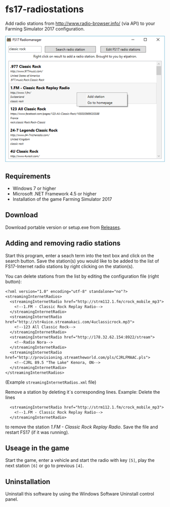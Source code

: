 # fs17-radiostations

Add radio stations from http://www.radio-browser.info/ (via API) to your Farming Simulator 2017 configuration.

![Screenshot](/screenshot/FS17_Radiomanager.png)

## Requirements
  - Windows 7 or higher
  - Microsoft .NET Framework 4.5 or higher
  - Installation of the game Farming Simulator 2017

## Download
Download portable version or setup.exe from [Releases](/releases).

## Adding and removing radio stations
Start this program, enter a seach term into the text box and click on the search button. Save the station(s) you would like to be added to 
the list of FS17-Internet radio stations by right clicking on the station(s).

You can delete stations from the list by editing the configuration file (right button):

```
<?xml version="1.0" encoding="utf-8" standalone="no"?>
<streamingInternetRadios>
  <streamingInternetRadio href="http://strm112.1.fm/crock_mobile_mp3">
    <!--1.FM - Classic Rock Replay Radio-->
  </streamingInternetRadio>
  <streamingInternetRadio href="http://str4uice.streamakaci.com/4uclassicrock.mp3">
    <!--123 All Classic Rock-->
  </streamingInternetRadio>
  <streamingInternetRadio href="http://178.32.62.154:8922/stream">
    <!--Radio Nora-->
  </streamingInternetRadio>
  <streamingInternetRadio href="http://provisioning.streamtheworld.com/pls/CJRLFMAAC.pls">
    <!--CJRL 89.5 "The Lake" Kenora, ON-->
  </streamingInternetRadio>
</streamingInternetRadios>
```
(Example `streamingInternetRadios.xml` file)

Remove a station by deleting it´s corresponding lines. Example: Delete the lines
```
  <streamingInternetRadio href="http://strm112.1.fm/crock_mobile_mp3">
    <!--1.FM - Classic Rock Replay Radio-->
  </streamingInternetRadio>
```
to remove the station *1.FM - Classic Rock Replay Radio*. Save the file and restart FS17 (if it was running).


## Useage in the game
Start the game, enter a vehicle and start the radio with key `[5]`, play the next station `[6]` or go to previous `[4]`.

## Uninstallation
Uninstall this software by using the Windows Software Uninstall control panel.


